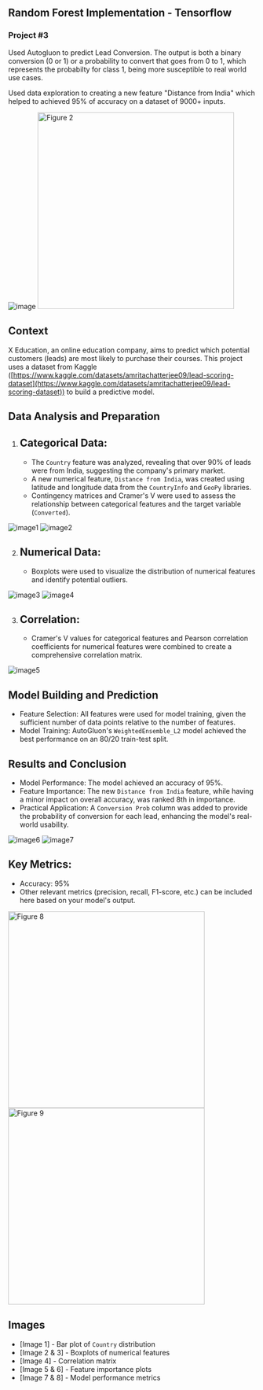 ## Random Forest Implementation - Tensorflow
### Project #3

Used Autogluon to predict Lead Conversion. The output is both a binary conversion (0 or 1) or a probability to convert that goes from 0 to 1, which represents the probabilty for class 1, being more susceptible to real world use cases.

Used data exploration to creating a new feature "Distance from India" which helped to achieved 95% of accuracy on a dataset of 9000+ inputs.

![image](images/conversion%20prob.png)
<img src="images/accuracy.png" alt="Figure 2" width="400">

## Context

X Education, an online education company, aims to predict which potential customers (leads) are most likely to purchase their courses. This project uses a dataset from Kaggle ([https://www.kaggle.com/datasets/amritachatterjee09/lead-scoring-dataset](https://www.kaggle.com/datasets/amritachatterjee09/lead-scoring-dataset)) to build a predictive model.

## Data Analysis and Preparation

1. ## Categorical Data:
   - The `Country` feature was analyzed, revealing that over 90% of leads were from India, suggesting the company's primary market.
   - A new numerical feature, `Distance from India`, was created using latitude and longitude data from the `CountryInfo` and `GeoPy` libraries.
   - Contingency matrices and Cramer's V were used to assess the relationship between categorical features and the target variable (`Converted`).

![image1](images/categoricos.png)
![image2](images/cramer.png)

2. ## Numerical Data:
   - Boxplots were used to visualize the distribution of numerical features and identify potential outliers.

![image3](images/botplot.png)
![image4](images/numerical_description.png)

3. ## Correlation:
   - Cramer's V values for categorical features and Pearson correlation coefficients for numerical features were combined to create a comprehensive correlation matrix.

![image5](images/correlacao.png)

## Model Building and Prediction

- Feature Selection: All features were used for model training, given the sufficient number of data points relative to the number of features.
- Model Training: AutoGluon's `WeightedEnsemble_L2` model achieved the best performance on an 80/20 train-test split.

## Results and Conclusion

- Model Performance: The model achieved an accuracy of 95%.
- Feature Importance: The new `Distance from India` feature, while having a minor impact on overall accuracy, was ranked 8th in importance.
- Practical Application: A `Conversion Prob` column was added to provide the probability of conversion for each lead, enhancing the model's real-world usability.

![image6](images/feature%20importance%202.png)
![image7](images/feature%20importance.png)

## Key Metrics:

* Accuracy: 95%
* Other relevant metrics (precision, recall, F1-score, etc.) can be included here based on your model's output.

<img src="images/confusion matrix.png" alt="Figure 8" width="400">
<img src="images/accuracy.png" alt="Figure 9" width="400">

## Images

* [Image 1] - Bar plot of `Country` distribution
* [Image 2 & 3] - Boxplots of numerical features
* [Image 4] - Correlation matrix
* [Image 5 & 6] - Feature importance plots
* [Image 7 & 8] - Model performance metrics